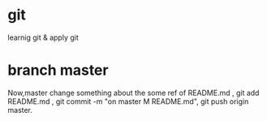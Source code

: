 # git
learnig git &amp; apply git

# branch master
Now,master change something about the some ref of README.md ,
git add README.md , git commit -m "on master M README.md", git push origin master.